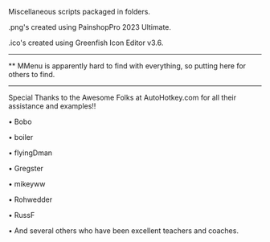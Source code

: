 Miscellaneous scripts packaged in folders. 

.png's created using PainshopPro 2023 Ultimate.

.ico's created using Greenfish Icon Editor v3.6.

___


** MMenu is apparently hard to find with everything, so putting here for others to find.

___


Special Thanks to the Awesome Folks at AutoHotkey.com for all their assistance and examples!!

• Bobo

• boiler

• flyingDman

• Gregster

• mikeyww

• Rohwedder

• RussF

• And several others who have been excellent teachers and coaches. 
